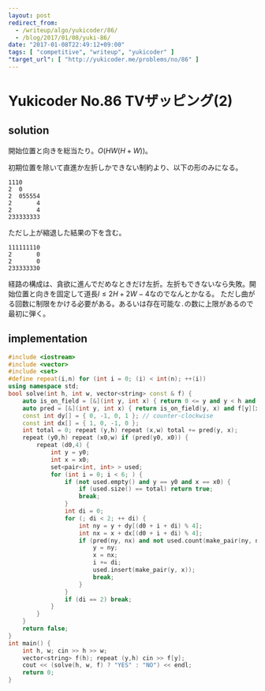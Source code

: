 ```yaml
---
layout: post
redirect_from:
  - /writeup/algo/yukicoder/86/
  - /blog/2017/01/08/yuki-86/
date: "2017-01-08T22:49:12+09:00"
tags: [ "competitive", "writeup", "yukicoder" ]
"target_url": [ "http://yukicoder.me/problems/no/86" ]
---
```


# Yukicoder No.86 TVザッピング(2)

## solution

開始位置と向きを総当たり。$O(HW(H+W))$。

初期位置を除いて直進か左折しかできない制約より、以下の形のみになる。

```
1110
2  0
2  055554
2       4
2       4
233333333
```

ただし上が縮退した結果の下を含む。

```
111111110
2       0
2       0
233333330
```

経路の構成は、貪欲に進んでだめなときだけ左折。左折もできないなら失敗。開始位置と向きを固定して道長$l \le 2H + 2W - 4$なのでなんとかなる。
ただし曲がる回数に制限をかける必要がある。あるいは存在可能な`.`の数に上限があるので最初に弾く。

## implementation

``` c++
#include <iostream>
#include <vector>
#include <set>
#define repeat(i,n) for (int i = 0; (i) < int(n); ++(i))
using namespace std;
bool solve(int h, int w, vector<string> const & f) {
    auto is_on_field = [&](int y, int x) { return 0 <= y and y < h and 0 <= x and x < w; };
    auto pred = [&](int y, int x) { return is_on_field(y, x) and f[y][x] == '.'; };
    const int dy[] = { 0, -1, 0, 1 }; // counter-clockwise
    const int dx[] = { 1, 0, -1, 0 };
    int total = 0; repeat (y,h) repeat (x,w) total += pred(y, x);
    repeat (y0,h) repeat (x0,w) if (pred(y0, x0)) {
        repeat (d0,4) {
            int y = y0;
            int x = x0;
            set<pair<int, int> > used;
            for (int i = 0; i < 6; ) {
                if (not used.empty() and y == y0 and x == x0) {
                    if (used.size() == total) return true;
                    break;
                }
                int di = 0;
                for (; di < 2; ++ di) {
                    int ny = y + dy[(d0 + i + di) % 4];
                    int nx = x + dx[(d0 + i + di) % 4];
                    if (pred(ny, nx) and not used.count(make_pair(ny, nx))) {
                        y = ny;
                        x = nx;
                        i += di;
                        used.insert(make_pair(y, x));
                        break;
                    }
                }
                if (di == 2) break;
            }
        }
    }
    return false;
}
int main() {
    int h, w; cin >> h >> w;
    vector<string> f(h); repeat (y,h) cin >> f[y];
    cout << (solve(h, w, f) ? "YES" : "NO") << endl;
    return 0;
}
```
